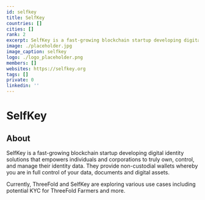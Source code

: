 ```yaml
---
id: selfkey
title: SelfKey
countries: []
cities: []
rank: 2
excerpt: SelfKey is a fast-growing blockchain startup developing digital identity solutions.
image: ./placeholder.jpg
image_caption: selfkey
logo: ./logo_placeholder.png
members: []
websites: https://selfkey.org
tags: []
private: 0
linkedin: ''
---
```


# SelfKey

## About

SelfKey is a fast-growing blockchain startup developing digital identity solutions that empowers individuals and corporations to truly own, control, and manage their identity data. They provide non-custodial wallets whereby you are in full control of your data, documents and digital assets. 

Currently, ThreeFold and SelfKey are exploring various use cases including potential KYC for ThreeFold Farmers and more.
<!-- 
## Mission

## Impact

## Powered by ThreeFold

## Join saving our planet!

## Support this project

## TFGrid Solution

### Roadmap 

TODO: Missing People and Other Metadata
-->



